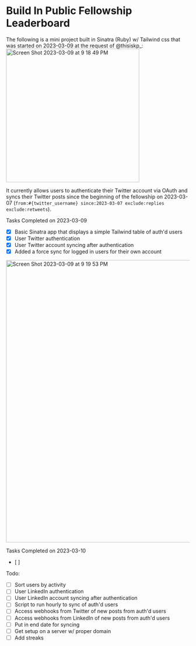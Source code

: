 # Build In Public Fellowship Leaderboard

The following is a mini project built in Sinatra (Ruby) w/ Tailwind css that was started on 2023-03-09 at the request of @thisiskp_:
<img width="365" alt="Screen Shot 2023-03-09 at 9 18 49 PM" src="https://user-images.githubusercontent.com/432526/224217505-b4511728-1801-4548-96f8-f7b44278d68e.png">

It currently allows users to authenticate their Twitter account via OAuth and syncs their Twitter posts since the beginning of the fellowship on 2023-03-07 (`from:#{twitter_username} since:2023-03-07 exclude:replies exclude:retweets`).


Tasks Completed on 2023-03-09
- [x] Basic Sinatra app that displays a simple Tailwind table of auth'd users
- [x] User Twitter authentication
- [x] User Twitter account syncing after authentication
- [x] Added a force sync for logged in users for their own account
<img width="772" alt="Screen Shot 2023-03-09 at 9 19 53 PM" src="https://user-images.githubusercontent.com/432526/224217546-2184d982-43ab-4acc-bad1-cb6575e8b9a4.png">


Tasks Completed on 2023-03-10
- [ ] 


Todo:
- [ ] Sort users by activity
- [ ] User LinkedIn authentication
- [ ] User LinkedIn account syncing after authentication
- [ ] Script to run hourly to sync of auth'd users
- [ ] Access webhooks from Twitter of new posts from auth'd users
- [ ] Access webhooks from LinkedIn of new posts from auth'd users
- [ ] Put in end date for syncing
- [ ] Get setup on a server w/ proper domain
- [ ] Add streaks
